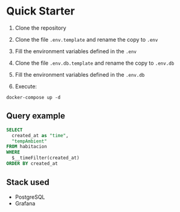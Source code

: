 # Quick Starter

1. Clone the repository

2. Clone the file ```.env.template``` and rename the copy to ```.env```

3. Fill the environment variables defined in the ```.env```

4. Clone the file ```.env.db.template``` and rename the copy to ```.env.db```

5. Fill the environment variables defined in the ```.env.db```

6. Execute: 
```
docker-compose up -d
```

## Query example

```sql
SELECT 
  created_at as "time",
  "tempAmbient" 
FROM habitacion
WHERE 
  $__timeFilter(created_at)
ORDER BY created_at
```

## Stack used
* PostgreSQL
* Grafana
